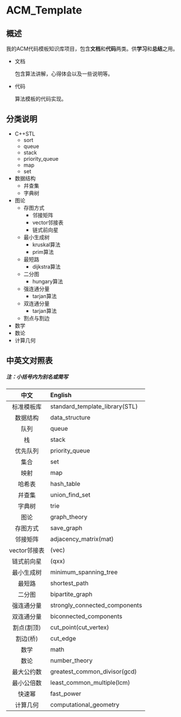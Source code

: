 # ACM_Template


## 概述
我的ACM代码模板知识库项目，包含**文档**和**代码**两类。供**学习**和**总结**之用。

* 文档

    包含算法讲解，心得体会以及一些说明等。

* 代码

    算法模板的代码实现。


## 分类说明

* C++STL
    * sort
    * queue
    * stack
    * priority_queue
    * map
    * set
* 数据结构
    * 幷查集
    * 字典树
* 图论
    * 存图方式
        * 邻接矩阵
        * vector邻接表
        * 链式前向星
    * 最小生成树
        * kruskal算法
        * prim算法
    * 最短路
        * dijkstra算法
    * 二分图
        * hungary算法
    * 强连通分量
        * tarjan算法
    * 双连通分量
        * tarjan算法
    * 割点与割边
* 数学
* 数论
* 计算几何

## 中英文对照表

##### 注：小括号内为别名或简写

|中文         |English                       |
|:-----------:|:-----------------------------|
|标准模板库   |standard_template_library(STL)|
|数据结构     |data_structure                |
|队列         |queue                         |
|栈           |stack                         |
|优先队列     |priority_queue                |
|集合         |set                           |
|映射         |map                           |
|哈希表       |hash_table                    |
|幷查集       |union_find_set                |
|字典树       |trie                          |
|图论         |graph_theory                  |
|存图方式     |save_graph                    |
|邻接矩阵     |adjacency_matrix(mat)         |
|vector邻接表 |(vec)                         |
|链式前向星   |(qxx)                         |
|最小生成树   |minimum_spanning_tree         |
|最短路       |shortest_path                 |
|二分图       |bipartite_graph               |
|强连通分量   |strongly_connected_components |
|双连通分量   |biconnected_components        |
|割点(割顶)   |cut_point(cut_vertex)         |
|割边(桥)     |cut_edge                      |
|数学         |math                          |
|数论         |number_theory                 |
|最大公约数   |greatest_common_divisor(gcd)  |
|最小公倍数   |least_common_multiple(lcm)    |
|快速幂       |fast_power                    |
|计算几何     |computational_geometry        |
